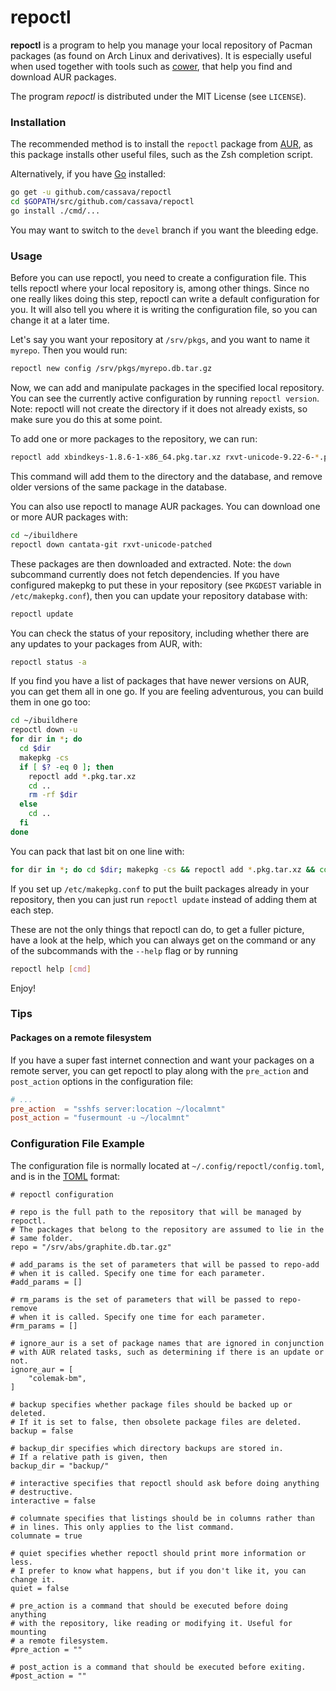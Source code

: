 repoctl
========

**repoctl** is a program to help you manage your local repository of Pacman
packages (as found on Arch Linux and derivatives). It is especially useful when
used together with tools such as [cower](https://github.com/falconindy/cower),
that help you find and download AUR packages.

The program *repoctl* is distributed under the MIT License (see `LICENSE`).

### Installation

The recommended method is to install the `repoctl` package from [AUR](https://aur.archlinux.org/packages/repoctl),
as this package installs other useful files, such as the Zsh completion script.

Alternatively, if you have [Go](https://golang.org) installed:

```sh
go get -u github.com/cassava/repoctl
cd $GOPATH/src/github.com/cassava/repoctl
go install ./cmd/...
```

You may want to switch to the `devel` branch if you want the bleeding edge.

### Usage
Before you can use repoctl, you need to create a configuration file.
This tells repoctl where your local repository is, among other things.
Since no one really likes doing this step, repoctl can write a default
configuration for you. It will also tell you where it is writing the
configuration file, so you can change it at a later time.

Let's say you want your repository at `/srv/pkgs`,
and you want to name it `myrepo`. Then you would run:

```sh
repoctl new config /srv/pkgs/myrepo.db.tar.gz
```

Now, we can add and manipulate packages in the specified local repository.
You can see the currently active configuration by running `repoctl version`.
Note: repoctl will not create the directory if it does not already exists, so
make sure you do this at some point.

To add one or more packages to the repository, we can run:

```sh
repoctl add xbindkeys-1.8.6-1-x86_64.pkg.tar.xz rxvt-unicode-9.22-6-*.pkg.tar.xz
```

This command will add them to the directory and the database, and remove older
versions of the same package in the database.

You can also use repoctl to manage AUR packages. You can download one or more
AUR packages with:

```sh
cd ~/ibuildhere
repoctl down cantata-git rxvt-unicode-patched
```

These packages are then downloaded and extracted. Note: the `down` subcommand
currently does not fetch dependencies. If you have configured makepkg to put
these in your repository (see `PKGDEST` variable in `/etc/makepkg.conf`), then
you can update your repository database with:

```sh
repoctl update
```

You can check the status of your repository, including whether there are any
updates to your packages from AUR, with:

```sh
repoctl status -a
```

If you find you have a list of packages that have newer versions on AUR, you
can get them all in one go. If you are feeling adventurous, you can build
them in one go too:

```sh
cd ~/ibuildhere
repoctl down -u
for dir in *; do
  cd $dir
  makepkg -cs
  if [ $? -eq 0 ]; then
    repoctl add *.pkg.tar.xz
    cd ..
    rm -rf $dir
  else
    cd ..
  fi
done
```

You can pack that last bit on one line with:

```sh
for dir in *; do cd $dir; makepkg -cs && repoctl add *.pkg.tar.xz && cd ..  && rm -rf $dir || cd ..; done
```

If you set up `/etc/makepkg.conf` to put the built packages already in your
repository, then you can just run `repoctl update` instead of adding them
at each step.

These are not the only things that repoctl can do, to get a fuller picture, have
a look at the help, which you can always get on the command or any of the
subcommands with the `--help` flag or by running

```sh
repoctl help [cmd]
```

Enjoy!

### Tips

#### Packages on a remote filesystem
If you have a super fast internet connection and want your packages on a remote
server, you can get repoctl to play along with the `pre_action` and
`post_action` options in the configuration file:

```toml
# ...
pre_action  = "sshfs server:location ~/localmnt"
post_action = "fusermount -u ~/localmnt"
```

### Configuration File Example
The configuration file is normally located at `~/.config/repoctl/config.toml`,
and is in the [TOML](https://github.com/toml-lang/toml) format:

```
# repoctl configuration

# repo is the full path to the repository that will be managed by repoctl.
# The packages that belong to the repository are assumed to lie in the
# same folder.
repo = "/srv/abs/graphite.db.tar.gz"

# add_params is the set of parameters that will be passed to repo-add
# when it is called. Specify one time for each parameter.
#add_params = []

# rm_params is the set of parameters that will be passed to repo-remove
# when it is called. Specify one time for each parameter.
#rm_params = []

# ignore_aur is a set of package names that are ignored in conjunction
# with AUR related tasks, such as determining if there is an update or not.
ignore_aur = [
    "colemak-bm",
]

# backup specifies whether package files should be backed up or deleted.
# If it is set to false, then obsolete package files are deleted.
backup = false

# backup_dir specifies which directory backups are stored in.
# If a relative path is given, then 
backup_dir = "backup/"

# interactive specifies that repoctl should ask before doing anything
# destructive.
interactive = false

# columnate specifies that listings should be in columns rather than
# in lines. This only applies to the list command.
columnate = true

# quiet specifies whether repoctl should print more information or less.
# I prefer to know what happens, but if you don't like it, you can change it.
quiet = false

# pre_action is a command that should be executed before doing anything
# with the repository, like reading or modifying it. Useful for mounting
# a remote filesystem.
#pre_action = ""

# post_action is a command that should be executed before exiting.
#post_action = ""
```

